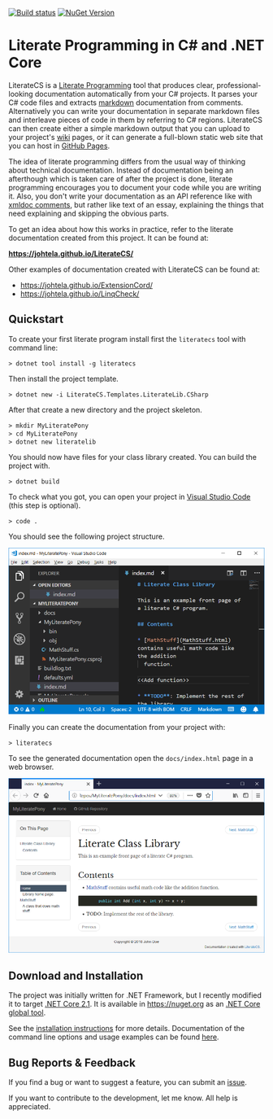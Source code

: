﻿[![Build status](https://ci.appveyor.com/api/projects/status/ah34q0i74rjanqpf?svg=true)](https://ci.appveyor.com/project/johtela/literatecs)
[![NuGet Version](https://img.shields.io/nuget/v/LiterateCS.svg)](https://www.nuget.org/packages/LiterateCS)

# Literate Programming in C# and .NET Core

LiterateCS is a [Literate Programming] tool that produces clear, 
professional-looking documentation automatically from your C# projects. 
It parses your C# code files and extracts [markdown] documentation from
comments. Alternatively you can write your documentation in separate 
markdown files and interleave pieces of code in them by referring to 
C# regions. LiterateCS can then create either a simple markdown output 
that you can upload to your project's [wiki] pages, or it can generate a 
full-blown static web site that you can host in [GitHub Pages].

The idea of literate programming differs from the usual way of thinking
about technical documentation. Instead of documentation being an afterthough
which is taken care of after the project is done, literate programming encourages 
you to document your code while you are writing it. Also, you don't write your
documentation as an API reference like with [xmldoc comments], but rather 
like text of an essay, explaining the things that need explaining and skipping
the obvious parts.

To get an idea about how this works in practice, refer to the literate 
documentation created from this project. It can be found at:

**<https://johtela.github.io/LiterateCS/>**

Other examples of documentation created with LiterateCS can be found at: 
* <https://johtela.github.io/ExtensionCord/>
* <https://johtela.github.io/LinqCheck/>

## Quickstart

To create your first literate program install first the `literatecs` tool
with command line:

    > dotnet tool install -g literatecs

Then install the project template.

    > dotnet new -i LiterateCS.Templates.LiterateLib.CSharp

After that create a new directory and the project skeleton.

    > mkdir MyLiteratePony
    > cd MyLiteratePony
    > dotnet new literatelib

You should now have files for your class library created. You can
build the project with.

    > dotnet build

To check what you got, you can open your project in [Visual Studio Code]
(this step is optional).

    > code .

You should see the following project structure.

![...VSCode screenshot...](docs/images/LiterateLibInVSCode.png)

Finally you can create the documentation from your project with:

    > literatecs

To see the generated documentation open the `docs/index.html` page in a web browser.

![...Generated docs in browser...](docs/images/DocsForLiterateLib.png)


## Download and Installation

The project was initially written for .NET Framework, but I recently
modified it to target [.NET Core 2.1]. It is available in <https://nuget.org>
as an [.NET Core global tool].

See the [installation instructions] for more details. Documentation of the
command line options and usage examples can be found [here][options].

## Bug Reports & Feedback

If you find a bug or want to suggest a feature, you can submit an [issue].

If you want to contribute to the development, let me know. All help is appreciated.

[Literate Programming]: https://en.wikipedia.org/wiki/Literate_programming
[markdown]: https://en.wikipedia.org/wiki/Markdown
[wiki]: https://help.github.com/articles/about-github-wikis/
[xmldoc comments]: https://docs.microsoft.com/en-us/dotnet/csharp/programming-guide/xmldoc/xml-documentation-comments
[GitHub Pages]: https://pages.github.com/
[Visual Studio Code]: https://code.visualstudio.com/
[.NET Core 2.1]: https://www.microsoft.com/net/download/dotnet-core/2.1#sdk-2.1.300
[.NET Core global tool]: https://docs.microsoft.com/en-us/dotnet/core/tools/global-tools
[installation instructions]: https://johtela.github.io/LiterateCS/Installation.html
[options]: https://johtela.github.io/LiterateCS/LiterateCS/Options.html
[issue]: https://github.com/johtela/LiterateCS/issues